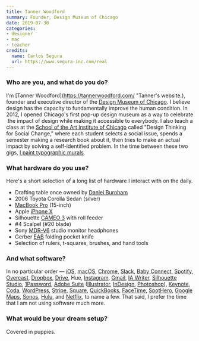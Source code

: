```yaml
---
title: Tanner Woodford
summary: Founder, Design Museum of Chicago
date: 2019-07-30
categories:
- designer
- mac
- teacher
credits:
  name: Carlos Segura
  url: https://www.segura-inc.com/real
---
```


### Who are you, and what do you do?

I'm [Tanner Woodford](https://tannerwoodford.com/ "Tanner's website.), founder and executive director of the [Design Museum of Chicago](http://designchicago.org/ "A museum in Chicago."). I believe design has the capacity to fundamentally improve the human condition. In 2012, I opened Chicago's first pop-up design museum as a way to celebrate  the impact of design while making it accessible to everybody. I also teach a class at the [School of the Art Institute of Chicago](http://saic.edu/ "A design school in Chicago.") called "Design Thinking for Social Change," where each student selects a social issue, spends a semester making a research book about it, then tries to make an actual impact by solving a self-identified problem. In the time between these two gigs, [I paint typographic murals](http://tannerwoodford.com/murals/ "Tanner's murals page.").

### What hardware do you use?

Here's a short selection of a long list of hardware I interact with on the daily.

- Drafting table once owned by [Daniel Burnham](https://en.wikipedia.org/wiki/Daniel_Burnham "The Wikipedia entry for Daniel Burnham.")
- 2006 Toyota Corolla Sedan (silver)
- [MacBook Pro][macbook-pro] (15-inch)
- Apple [iPhone X][iphone-x]
- Silhouette [CAMEO 3][cameo-3] with roll feeder
- #4 Scalpel (#20 blade)
- Sony [MDR-V6][] studio monitor headphones
- Gerber [EAB][] folding pocket knife
- Selection of rulers, t-squares, brushes, and hand tools

### And what software?

In no particular order — [iOS][], [macOS][], [Chrome][], [Slack][], [Baby Connect][baby-connect-ios], [Spotify][], [Overcast][overcast-ios], [Dropbox][], [Drive][google-drive], Hue, [Instagram][instagram-ios], [Gmail][], [IA Writer][ia-writer], [Silhouette Studio][silhouette-studio], [1Password][], [Adobe Suite][creative-suite] ([Illustrator][], [InDesign][], [Photoshop][]), [Keynote][], [Coda][], [WordPress][], [Stripe][], [Square][], [QuickBooks][], [FaceTime][], [SpotHero][spothero-ios], [Google Maps][google-maps-ios], [Sonos][sonos-controller-ios], [Hulu][], and [Netflix][], to name a few. That said, I prefer the time that I am not using software much more.

### What would be your dream setup?

Covered in puppies.

[1password]: https://1password.com "Password management software for Mac OS X."
[baby-connect-ios]: https://apps.apple.com/app/id326574411 "An app for tracking a baby's activity."
[cameo-3]: http://web.archive.org/web/20221126191719/https://www.silhouetteamerica.com/shop/SILHOUETTE-CAMEO-3-4T "A cutting machine."
[chrome]: https://www.google.com/intl/en/chrome/ "A WebKit-based browser, where each tab runs in its own thread."
[coda]: https://panic.com/coda/ "A single-window HTML/web tool for the Mac."
[creative-suite]: https://www.adobe.com/creativecloud.html "A collection of design tools."
[dropbox]: https://www.dropbox.com/ "Online syncing and storage."
[eab]: https://www.gerbergear.com/en-us/activity/work/work-collection/eab-22-41830 "A pocket knife."
[facetime]: https://en.wikipedia.org/wiki/FaceTime "Mac and iOS software for easy video chatting."
[gmail]: https://en.wikipedia.org/wiki/Gmail "Web-based email."
[google-drive]: http://web.archive.org/web/20220127131904/https://accounts.google.com/ServiceLogin?service=wise "A cloud storage service."
[google-maps-ios]: https://apps.apple.com/us/app/id585027354 "An app for the map service."
[hulu]: https://www.hulu.com/welcome "A TV streaming service."
[ia-writer]: https://ia.net/topics/ia-writer-for-mac "A full-screen writing tool for the Mac."
[illustrator]: https://www.adobe.com/products/illustrator.html "A vector graphics editor."
[indesign]: https://www.adobe.com/products/indesign.html "A desktop/web publishing application."
[instagram-ios]: https://apps.apple.com/us/app/instagram/id389801252 "A photo taking/sharing app."
[ios]: https://www.apple.com/ios/ "A mobile operating system."
[iphone-x]: https://en.wikipedia.org/wiki/IPhone_X "A 5.8 inch smartphone."
[keynote]: https://www.apple.com/keynote/ "Presentation software for the Mac."
[macbook-pro]: https://www.apple.com/macbook-pro/ "A laptop."
[macos]: https://en.wikipedia.org/wiki/MacOS "An operating system for Mac hardware."
[mdr-v6]: http://web.archive.org/web/20221206194625/http://www.amazon.com/Sony-MDRV6-Studio-Monitor-Headphones/dp/B00001WRSJ "Studio headphones."
[netflix]: http://web.archive.org/web/20221226033709/https://www.netflix.com/ "A movie rental and streaming service."
[overcast-ios]: https://apps.apple.com/us/app/overcast-podcast-player/id888422857 "A podcast app."
[photoshop]: https://www.adobe.com/products/photoshop.html "A bitmap image editor."
[quickbooks]: http://web.archive.org/web/20230524094339/https://quickbooks.intuit.com/ "Business accounting software for Windows."
[silhouette-studio]: http://web.archive.org/web/20230505194534/https://www.silhouetteamerica.com/software "Software for the Silhouette cutting machines."
[slack]: https://slack.com/intl/ja-jp/ "A collaboration service."
[sonos-controller-ios]: http://web.archive.org/web/20221003185713/https://apps.apple.com/us/app/sonos-controller/id293523031 "An app for controlling Sonos devices."
[spothero-ios]: https://apps.apple.com/us/app/spothero-find-parking-deals/id499097243 "An app for reserving parking spots."
[spotify]: https://open.spotify.com/__noul__?pfhp=2c2ccb58-8a92-4713-a1c0-8b43b3090b49 "A music streaming service."
[square]: https://squareup.com/jp/ja "A software and hardware solution for processing credit cards."
[stripe]: https://stripe.com/jp "A payment service."
[wordpress]: https://wordpress.com/ "Weblog publishing software."
